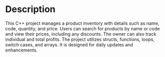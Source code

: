 # Description

This C++ project manages a product inventory with details such as name, code, quantity, and price. Users can search for products by name or code and view their prices, including any discounts. 
The owner can also track individual and total profits. The project utilizes structs, functions, loops, switch cases, and arrays. It is designed for daily updates and enhancements.
